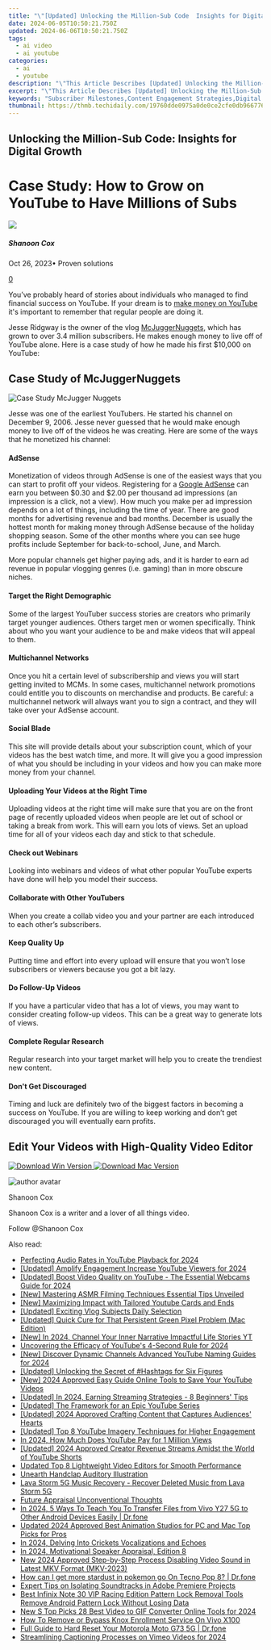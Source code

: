```yaml
---
title: "\"[Updated] Unlocking the Million-Sub Code  Insights for Digital Growth\""
date: 2024-06-05T10:50:21.750Z
updated: 2024-06-06T10:50:21.750Z
tags:
  - ai video
  - ai youtube
categories:
  - ai
  - youtube
description: "\"This Article Describes [Updated] Unlocking the Million-Sub Code: Insights for Digital Growth\""
excerpt: "\"This Article Describes [Updated] Unlocking the Million-Sub Code: Insights for Digital Growth\""
keywords: "Subscriber Milestones,Content Engagement Strategies,Digital Growth Tactics,Million Views Guide,Community Building Secrets,Brand Expansion Insights,User Retention Methods"
thumbnail: https://thmb.techidaily.com/19760dde0975a0de0ce2cfe0db96677605f044bc91648bd3418188a2647d61d0.png
---
```


## Unlocking the Million-Sub Code: Insights for Digital Growth

# Case Study: How to Grow on YouTube to Have Millions of Subs

![](https://images.wondershare.com/filmora/article-images/shannon-cox.jpg)

##### Shanoon Cox

 Oct 26, 2023• Proven solutions

[0](#commentsBoxSeoTemplate)

You’ve probably heard of stories about individuals who managed to find financial success on YouTube. If your dream is to [make money on YouTube](https://tools.techidaily.com/wondershare/filmora/download/) it's important to remember that regular people are doing it.

Jesse Ridgway is the owner of the vlog [McJuggerNuggets](https://www.youtube.com/user/McJuggerNuggets), which has grown to over 3.4 million subscribers. He makes enough money to live off of YouTube alone. Here is a case study of how he made his first $10,000 on YouTube:

## Case Study of McJuggerNuggets

![Case Study McJugger Nuggets](https://images.wondershare.com/filmora/article-images/case-study-mcjugger-nuggets.jpg)

Jesse was one of the earliest YouTubers. He started his channel on December 9, 2006\. Jesse never guessed that he would make enough money to live off of the videos he was creating. Here are some of the ways that he monetized his channel:

#### AdSense

Monetization of videos through AdSense is one of the easiest ways that you can start to profit off your videos. Registering for a [Google AdSense](https://www.google.com/adsense/start/#?modal%5Factive=none) can earn you between $0.30 and $2.00 per thousand ad impressions (an impression is a click, not a view). How much you make per ad impression depends on a lot of things, including the time of year. There are good months for advertising revenue and bad months. December is usually the hottest month for making money through AdSense because of the holiday shopping season. Some of the other months where you can see huge profits include September for back-to-school, June, and March.

More popular channels get higher paying ads, and it is harder to earn ad revenue in popular vlogging genres (i.e. gaming) than in more obscure niches.

#### Target the Right Demographic

Some of the largest YouTuber success stories are creators who primarily target younger audiences. Others target men or women specifically. Think about who you want your audience to be and make videos that will appeal to them.

#### Multichannel Networks

Once you hit a certain level of subscribership and views you will start getting invited to MCMs. In some cases, multichannel network promotions could entitle you to discounts on merchandise and products. Be careful: a multichannel network will always want you to sign a contract, and they will take over your AdSense account.

#### Social Blade

This site will provide details about your subscription count, which of your videos has the best watch time, and more. It will give you a good impression of what you should be including in your videos and how you can make more money from your channel.

#### Uploading Your Videos at the Right Time

Uploading videos at the right time will make sure that you are on the front page of recently uploaded videos when people are let out of school or taking a break from work. This will earn you lots of views. Set an upload time for all of your videos each day and stick to that schedule.

#### Check out Webinars

Looking into webinars and videos of what other popular YouTube experts have done will help you model their success.

#### Collaborate with Other YouTubers

When you create a collab video you and your partner are each introduced to each other’s subscribers.

#### Keep Quality Up

Putting time and effort into every upload will ensure that you won’t lose subscribers or viewers because you got a bit lazy.

#### Do Follow-Up Videos

If you have a particular video that has a lot of views, you may want to consider creating follow-up videos. This can be a great way to generate lots of views.

#### Complete Regular Research

Regular research into your target market will help you to create the trendiest new content.

#### Don't Get Discouraged

Timing and luck are definitely two of the biggest factors in becoming a success on YouTube. If you are willing to keep working and don’t get discouraged you will eventually earn profits.

## Edit Your Videos with High-Quality Video Editor

[![Download Win Version](https://images.wondershare.com/filmora/guide/download-btn-win.jpg) ](https://tools.techidaily.com/wondershare/filmora/download/) [![Download Mac Version](https://images.wondershare.com/filmora/guide/download-btn-mac.jpg) ](https://tools.techidaily.com/wondershare/filmora/download/)

![author avatar](https://images.wondershare.com/filmora/article-images/shannon-cox.jpg)

Shanoon Cox

Shanoon Cox is a writer and a lover of all things video.

Follow @Shanoon Cox

<span class="atpl-alsoreadstyle">Also read:</span>
<div><ul>
<li><a href="https://facebook-video-footage.techidaily.com/perfecting-audio-rates-in-youtube-playback-for-2024/"><u>Perfecting Audio Rates in YouTube Playback for 2024</u></a></li>
<li><a href="https://facebook-video-footage.techidaily.com/updated-amplify-engagement-increase-youtube-viewers-for-2024/"><u>[Updated] Amplify Engagement  Increase YouTube Viewers for 2024</u></a></li>
<li><a href="https://facebook-video-footage.techidaily.com/updated-boost-video-quality-on-youtube-the-essential-webcams-guide-for-2024/"><u>[Updated] Boost Video Quality on YouTube - The Essential Webcams Guide for 2024</u></a></li>
<li><a href="https://facebook-video-footage.techidaily.com/new-mastering-asmr-filming-techniques-essential-tips-unveiled/"><u>[New] Mastering ASMR Filming Techniques  Essential Tips Unveiled</u></a></li>
<li><a href="https://facebook-video-footage.techidaily.com/new-maximizing-impact-with-tailored-youtube-cards-and-ends/"><u>[New] Maximizing Impact with Tailored Youtube Cards and Ends</u></a></li>
<li><a href="https://facebook-video-footage.techidaily.com/updated-exciting-vlog-subjects-daily-selection/"><u>[Updated] Exciting Vlog Subjects Daily Selection</u></a></li>
<li><a href="https://facebook-video-footage.techidaily.com/updated-quick-cure-for-that-persistent-green-pixel-problem-mac-edition/"><u>[Updated] Quick Cure for That Persistent Green Pixel Problem (Mac Edition)</u></a></li>
<li><a href="https://facebook-video-footage.techidaily.com/new-in-2024-channel-your-inner-narrative-impactful-life-stories-yt/"><u>[New] In 2024, Channel Your Inner Narrative  Impactful Life Stories YT</u></a></li>
<li><a href="https://facebook-video-footage.techidaily.com/uncovering-the-efficacy-of-youtubes-4-second-rule-for-2024/"><u>Uncovering the Efficacy of YouTube's 4-Second Rule for 2024</u></a></li>
<li><a href="https://facebook-video-footage.techidaily.com/new-discover-dynamic-channels-advanced-youtube-naming-guides-for-2024/"><u>[New] Discover Dynamic Channels  Advanced YouTube Naming Guides for 2024</u></a></li>
<li><a href="https://facebook-video-footage.techidaily.com/updated-unlocking-the-secret-of-hashtags-for-six-figures/"><u>[Updated] Unlocking the Secret of #Hashtags for Six Figures</u></a></li>
<li><a href="https://facebook-video-footage.techidaily.com/new-2024-approved-easy-guide-online-tools-to-save-your-youtube-videos/"><u>[New] 2024 Approved  Easy Guide  Online Tools to Save Your YouTube Videos</u></a></li>
<li><a href="https://facebook-video-footage.techidaily.com/updated-in-2024-earning-streaming-strategies-8-beginners-tips/"><u>[Updated] In 2024, Earning Streaming Strategies - 8 Beginners' Tips</u></a></li>
<li><a href="https://facebook-video-footage.techidaily.com/updated-the-framework-for-an-epic-youtube-series/"><u>[Updated] The Framework for an Epic YouTube Series</u></a></li>
<li><a href="https://facebook-video-footage.techidaily.com/updated-2024-approved-crafting-content-that-captures-audiences-hearts/"><u>[Updated] 2024 Approved  Crafting Content that Captures Audiences' Hearts</u></a></li>
<li><a href="https://facebook-video-footage.techidaily.com/updated-top-8-youtube-imagery-techniques-for-higher-engagement/"><u>[Updated] Top 8 YouTube Imagery Techniques for Higher Engagement</u></a></li>
<li><a href="https://facebook-video-footage.techidaily.com/in-2024-how-much-does-youtube-pay-for-1-million-views/"><u>In 2024, How Much Does YouTube Pay for 1 Million Views</u></a></li>
<li><a href="https://facebook-video-footage.techidaily.com/updated-2024-approved-creator-revenue-streams-amidst-the-world-of-youtube-shorts/"><u>[Updated] 2024 Approved  Creator Revenue Streams Amidst the World of YouTube Shorts</u></a></li>
<li><a href="https://video-content-creator.techidaily.com/updated-top-8-lightweight-video-editors-for-smooth-performance/"><u>Updated Top 8 Lightweight Video Editors for Smooth Performance</u></a></li>
<li><a href="https://sound-optimizing.techidaily.com/unearth-handclap-auditory-illustration/"><u>Unearth Handclap Auditory Illustration</u></a></li>
<li><a href="https://review-topics.techidaily.com/lava-storm-5g-music-recovery-recover-deleted-music-from-lava-storm-5g-by-fonelab-android-recover-music/"><u>Lava Storm 5G Music Recovery - Recover Deleted Music from Lava Storm 5G</u></a></li>
<li><a href="https://extra-lessons.techidaily.com/future-appraisal-unconventional-thoughts/"><u>Future Appraisal  Unconventional Thoughts</u></a></li>
<li><a href="https://android-transfer.techidaily.com/in-2024-5-ways-to-teach-you-to-transfer-files-from-vivo-y27-5g-to-other-android-devices-easily-drfone-by-drfone-transfer-from-android-transfer-from-android/"><u>In 2024, 5 Ways To Teach You To Transfer Files from Vivo Y27 5G to Other Android Devices Easily | Dr.fone</u></a></li>
<li><a href="https://ai-video-tools.techidaily.com/updated-2024-approved-best-animation-studios-for-pc-and-mac-top-picks-for-pros/"><u>Updated 2024 Approved Best Animation Studios for PC and Mac Top Picks for Pros</u></a></li>
<li><a href="https://audio-shaping.techidaily.com/in-2024-delving-into-crickets-vocalizations-and-echoes/"><u>In 2024, Delving Into Crickets Vocalizations and Echoes</u></a></li>
<li><a href="https://screen-mirroring-recording.techidaily.com/in-2024-motivational-speaker-appraisal-edition-8/"><u>In 2024, Motivational Speaker Appraisal, Edition 8</u></a></li>
<li><a href="https://sound-tweaking.techidaily.com/new-2024-approved-step-by-step-process-disabling-video-sound-in-latest-mkv-format-mkv-2023/"><u>New 2024 Approved Step-by-Step Process Disabling Video Sound in Latest MKV Format (MKV-2023)</u></a></li>
<li><a href="https://android-pokemon-go.techidaily.com/how-can-i-get-more-stardust-in-pokemon-go-on-tecno-pop-8-drfone-by-drfone-virtual-android/"><u>How can I get more stardust in pokemon go On Tecno Pop 8? | Dr.fone</u></a></li>
<li><a href="https://audio-editing.techidaily.com/expert-tips-on-isolating-soundtracks-in-adobe-premiere-projects/"><u>Expert Tips on Isolating Soundtracks in Adobe Premiere Projects</u></a></li>
<li><a href="https://unlock-android.techidaily.com/best-infinix-note-30-vip-racing-edition-pattern-lock-removal-tools-remove-android-pattern-lock-without-losing-data-by-drfone-android/"><u>Best Infinix Note 30 VIP Racing Edition Pattern Lock Removal Tools Remove Android Pattern Lock Without Losing Data</u></a></li>
<li><a href="https://ai-video-tools.techidaily.com/new-s-top-picks-28-best-video-to-gif-converter-online-tools-for-2024/"><u>New S Top Picks 28 Best Video to GIF Converter Online Tools for 2024</u></a></li>
<li><a href="https://android-unlock.techidaily.com/how-to-remove-or-bypass-knox-enrollment-service-on-vivo-x100-by-drfone-android/"><u>How To Remove or Bypass Knox Enrollment Service On Vivo X100</u></a></li>
<li><a href="https://techidaily.com/full-guide-to-hard-reset-your-motorola-moto-g73-5g-drfone-by-drfone-reset-android-reset-android/"><u>Full Guide to Hard Reset Your Motorola Moto G73 5G | Dr.fone</u></a></li>
<li><a href="https://vimeo-videos.techidaily.com/streamlining-captioning-processes-on-vimeo-videos-for-2024/"><u>Streamlining Captioning Processes on Vimeo Videos for 2024</u></a></li>
</ul></div>

<ins class="adsbygoogle"
      style="display:block"
      data-ad-client="ca-pub-7571918770474297"
      data-ad-slot="8358498916"
      data-ad-format="auto"
      data-full-width-responsive="true"></ins>